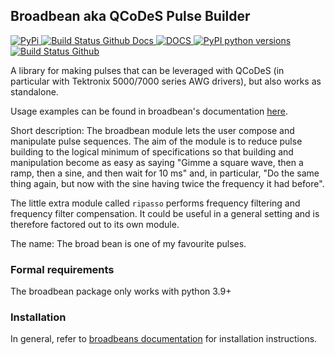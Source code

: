 ## Broadbean aka QCoDeS Pulse Builder

[ ![PyPi](https://badge.fury.io/py/broadbean.svg) ](https://badge.fury.io/py/broadbean)
[ ![Build Status Github Docs](https://github.com/QCoDeS/broadbean/workflows/build%20docs/badge.svg) ](https://github.com/QCoDeS/broadbean/actions?query=workflow%3A%22build+docs%22)
[ ![DOCS](https://img.shields.io/badge/read%20-thedocs-ff66b4.svg) ](https://qcodes.github.io/broadbean/index.html#)
[ ![PyPI python versions](https://img.shields.io/pypi/pyversions/broadbean.svg) ](https://pypi.python.org/pypi/broadbean/)
[ ![Build Status Github](https://github.com/QCoDeS/broadbean/workflows/Run%20mypy%20and%20pytest/badge.svg) ](https://github.com/QCoDeS/broadbean/actions?query=workflow%3A%22Run+mypy+and+pytest%22)

A library for making pulses that can be leveraged with QCoDeS (in
particular with Tektronix 5000/7000 series AWG drivers),
but also works as standalone.

Usage examples can be found in broadbean's documentation [here](https://qcodes.github.io/broadbean/examples/index.html).

Short description: The broadbean module lets the user compose and
manipulate pulse sequences. The aim of the module is to reduce pulse
building to the logical minimum of specifications so that building and
manipulation become as easy as saying "Gimme a square wave, then a
ramp, then a sine, and then wait for 10 ms" and, in particular, "Do
the same thing again, but now with the sine having twice the frequency
it had before".

The little extra module called `ripasso` performs frequency filtering
and frequency filter  compensation. It could be useful in a general
setting and is therefore factored out to its own module.

The name: The broad bean is one of my favourite pulses.

### Formal requirements

The broadbean package only works with python 3.9+

### Installation
In general, refer to [broadbeans documentation](https://qcodes.github.io/broadbean/start/index.html#installation)
for installation instructions.
